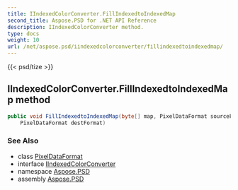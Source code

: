 ```yaml
---
title: IIndexedColorConverter.FillIndexedtoIndexedMap
second_title: Aspose.PSD for .NET API Reference
description: IIndexedColorConverter method. 
type: docs
weight: 10
url: /net/aspose.psd/iindexedcolorconverter/fillindexedtoindexedmap/
---
```

{{< psd/tize >}}
## IIndexedColorConverter.FillIndexedtoIndexedMap method

```csharp
public void FillIndexedtoIndexedMap(byte[] map, PixelDataFormat sourceFormat, 
    PixelDataFormat destFormat)
```

### See Also

* class [PixelDataFormat](../../pixeldataformat/)
* interface [IIndexedColorConverter](../)
* namespace [Aspose.PSD](../../iindexedcolorconverter/)
* assembly [Aspose.PSD](../../../)


